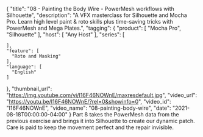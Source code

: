 {
  "title": "08 - Painting the Body Wire - PowerMesh workflows with Silhouette",
  "description": "A VFX masterclass for Silhouette and Mocha Pro. Learn high level paint & roto skills plus time-saving tricks with PowerMesh and Mega Plates.",
  "tagging": {
    "product": [
      "Mocha Pro",
      "Silhouette"
    ],
    "host": [
      "Any Host"
    ],
    "series": [

    ],
    "feature": [
      "Roto and Masking"
    ],
    "language": [
      "English"
    ]
  },
  "thumbnail_url": "https://img.youtube.com/vi/I16F46NOWnE/maxresdefault.jpg",
  "video_url": "https://youtu.be/I16F46NOWnE/?rel=0&showinfo=0",
  "video_id": "I16F46NOWnE",
  "video_name": "08-painting-body-wire",
  "date": "2021-08-18T00:00:00-04:00"
}
Part 8 takes the PowerMesh data from the previous exercise and brings it into Silhouette to create our dynamic patch.  Care is paid to keep the movement perfect and the repair invisible. 